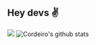 ## Hey devs ✌️
![](https://komarev.com/ghpvc/?username=rodcordeiro&style=flat-square)
![Cordeiro's github stats](https://github-readme-stats.vercel.app/api?username=rodcordeiro&show_icons=true&theme=dark)
